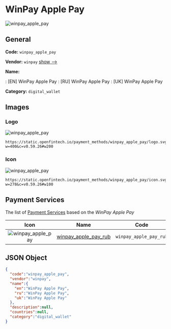 
# WinPay Apple Pay 
![winpay_apple_pay](https://static.openfintech.io/payment_methods/winpay_apple_pay/logo.svg?w=400&c=v0.59.26#w200)  

## General 
**Code:** `winpay_apple_pay` 
 
**Vendor:** `winpay` [show -->](/vendors/winpay/) 
 
**Name:** 
 
:	[EN] WinPay Apple Pay 
:	[RU] WinPay Apple Pay 
:	[UK] WinPay Apple Pay 
 
**Category:** `digital_wallet` 
 

## Images 

### Logo 
![winpay_apple_pay](https://static.openfintech.io/payment_methods/winpay_apple_pay/logo.svg?w=400&c=v0.59.26#w200)  

```
https://static.openfintech.io/payment_methods/winpay_apple_pay/logo.svg?w=400&c=v0.59.26#w200
```  

### Icon 
![winpay_apple_pay](https://static.openfintech.io/payment_methods/winpay_apple_pay/icon.svg?w=278&c=v0.59.26#w100)  

```
https://static.openfintech.io/payment_methods/winpay_apple_pay/icon.svg?w=278&c=v0.59.26#w100
```  

## Payment Services 
 
The list of [Payment Services](/payment-services/) based on the _WinPay Apple Pay_ 

|Icon|Name|Code| 
|:---:|:---:|:---:| 
|![winpay_apple_pay](https://static.openfintech.io/payment_methods/winpay_apple_pay/icon.svg?w=278&c=v0.59.26#w100) |[winpay_apple_pay_rub](/payment-services/winpay_apple_pay_rub/)|`winpay_apple_pay_rub`| 
 

## JSON Object 

```json
{
  "code":"winpay_apple_pay",
  "vendor":"winpay",
  "name":{
    "en":"WinPay Apple Pay",
    "ru":"WinPay Apple Pay",
    "uk":"WinPay Apple Pay"
  },
  "description":null,
  "countries":null,
  "category":"digital_wallet"
}
```  
